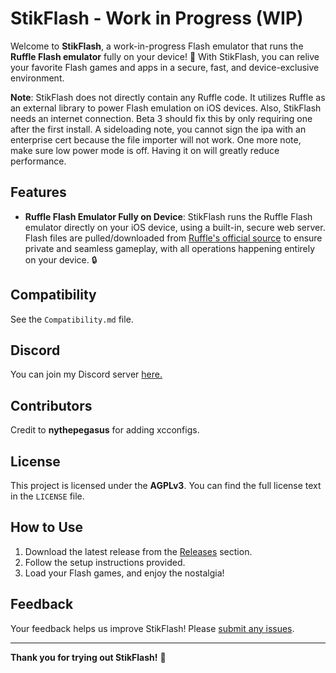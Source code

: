 # StikFlash - Work in Progress (WIP)

Welcome to **StikFlash**, a work-in-progress Flash emulator that runs the **Ruffle Flash emulator** fully on your device! 🎉 With StikFlash, you can relive your favorite Flash games and apps in a secure, fast, and device-exclusive environment.

**Note**: StikFlash does not directly contain any Ruffle code. It utilizes Ruffle as an external library to power Flash emulation on iOS devices. 
Also, StikFlash needs an internet connection. Beta 3 should fix this by only requiring one after the first install.
A sideloading note, you cannot sign the ipa with an enterprise cert because the file importer will not work.
One more note, make sure low power mode is off. Having it on will greatly reduce performance.

## Features
- **Ruffle Flash Emulator Fully on Device**: StikFlash runs the Ruffle Flash emulator directly on your iOS device, using a built-in, secure web server. Flash files are pulled/downloaded from [Ruffle's official source](https://unpkg.com/@ruffle-rs/ruffle) to ensure private and seamless gameplay, with all operations happening entirely on your device. 🔒

## Compatibility
See the `Compatibility.md` file.

## Discord
You can join my Discord server [here.](https://discord.gg/VA6syDVdP5)

## Contributors
Credit to **nythepegasus** for adding xcconfigs.

## License
This project is licensed under the **AGPLv3**. You can find the full license text in the `LICENSE` file.

## How to Use
1. Download the latest release from the [Releases](https://github.com/0-Blu/StikEMU/releases) section.
2. Follow the setup instructions provided.
3. Load your Flash games, and enjoy the nostalgia!

## Feedback
Your feedback helps us improve StikFlash! Please [submit any issues](https://github.com/0-Blu/StikEMU/issues).

---

**Thank you for trying out StikFlash!** 🙌
